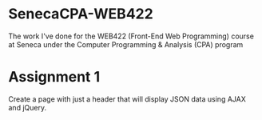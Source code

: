 # SenecaCPA-WEB422
The work I've done for the WEB422 (Front-End Web Programming) course at Seneca under the Computer Programming &amp; Analysis (CPA) program 


# Assignment 1
Create a page with just a header that will display JSON data using AJAX and jQuery.

